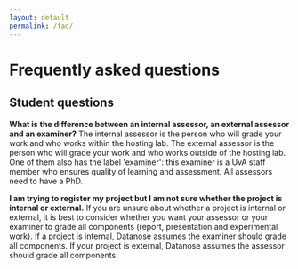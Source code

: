 ```yaml
---
layout: default
permalink: /faq/
---
```


# Frequently asked questions

## Student questions

**What is the difference between an internal assessor, an external assessor and an examiner?**
The internal assessor is the person who will grade your work and who works within the hosting lab. The external assessor is the person who will grade your work and who works outside of the hosting lab. One of them also has the label 'examiner': this examiner is a UvA staff member who ensures quality of learning and assessment. All assessors need to have a PhD.

**I am trying to register my project but I am not sure whether the project is internal or external.**
If you are unsure about whether a project is internal or external, it is best to consider whether you want your assessor or your examiner to grade all components (report, presentation and experimental work). If a project is internal, Datanose assumes the examiner should grade all components. If your project is external, Datanose assumes the assessor should grade all components.


